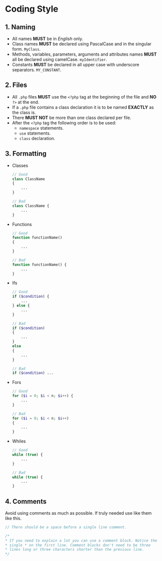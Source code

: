 # Coding Style

## 1. Naming
- All names **MUST** be in *English* only.
- Class names **MUST** be declared using PascalCase and in the singular form. `MyClass`.
- Methods, variables, parameters, arguments and attributes names **MUST** all be declared using camelCase. `myIdentifier`.
- Constants **MUST** be declared in all upper case with underscore separators. `MY_CONSTANT`.

## 2. Files
- All `.php` files **MUST** use the `<?php` tag at the beginning of the file and **NO** `?>` at the end.
- If a `.php` file contains a class declaration it is to be named **EXACTLY** as the class is.
- There **MUST NOT** be more than one class declared per file.
- After the `<?php` tag the following order is to be used:
    - `namespace` statements.
    - `use` statements.
    - `class` declaration.

## 3. Formatting
- Classes
    ```php
    // Good
    class ClassName
    {
        ...
    }
    
    // Bad
    class ClassName {
        ...
    }
    ```
    
- Functions
    ```php
    // Good
    function functionName() 
    {
        ...
    }
    
    // Bad
    function functionName() {
        ...
    }
    ```
   
- Ifs
  
    ```php
    // Good
    if ($condition) {
        ...
    } else {
        ...
    }
    
    // Bad
    if ($condition) 
    {
        ...
    }
    else
    {
        ...
    }

    // Bad
    if ($condition) ...
    ```
    
- Fors
    ```php
    // Good
    for ($i = 0; $i < n; $i++) {
        ...
    }
    
    // Bad
    for ($i = 0; $i < n; $i++) 
    {
        ...
    }
    ```
    
- Whiles
  ```php
  // Good
  while (true) {
      ...
  }

  // Bad
  while (true) {
      ...
  }
  ```

## 4. Comments
Avoid using comments as much as possible. If truly needed use like them like this.
```php
// There should be a space before a single line comment.

/*
* If you need to explain a lot you can use a comment block. Notice the
* single * on the first line. Comment blocks don't need to be three
* lines long or three characters shorter than the previous line.
*/
```
